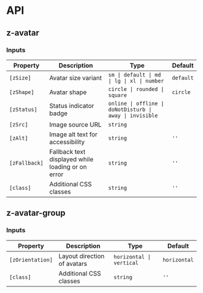 # API

## z-avatar

### Inputs

| Property      | Description                                       | Type                                                     | Default   |
| ------------- | ------------------------------------------------- | -------------------------------------------------------- | --------- |
| `[zSize]`     | Avatar size variant                               | `sm \| default \| md \| lg \| xl \| number`              | `default` |
| `[zShape]`    | Avatar shape                                      | `circle \| rounded \| square`                            | `circle`  |
| `[zStatus]`   | Status indicator badge                            | `online \| offline \| doNotDisturb \| away \| invisible` |           |
| `[zSrc]`      | Image source URL                                  | `string`                                                 |           |
| `[zAlt]`      | Image alt text for accessibility                  | `string`                                                 | `''`      |
| `[zFallback]` | Fallback text displayed while loading or on error | `string`                                                 | `''`      |
| `[class]`     | Additional CSS classes                            | `string`                                                 | `''`      |

## z-avatar-group

### Inputs

| Property         | Description                 | Type                     | Default      |
| ---------------- | --------------------------- | ------------------------ | ------------ |
| `[zOrientation]` | Layout direction of avatars | `horizontal \| vertical` | `horizontal` |
| `[class]`        | Additional CSS classes      | `string`                 | `''`         |
